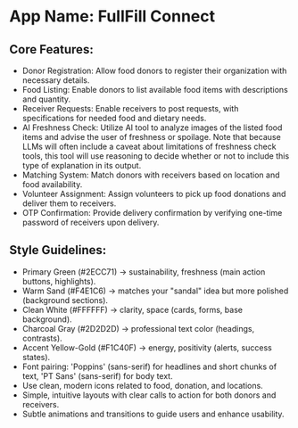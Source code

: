 # **App Name**: FullFill Connect

## Core Features:

- Donor Registration: Allow food donors to register their organization with necessary details.
- Food Listing: Enable donors to list available food items with descriptions and quantity.
- Receiver Requests: Enable receivers to post requests, with specifications for needed food and dietary needs.
- AI Freshness Check: Utilize AI tool to analyze images of the listed food items and advise the user of freshness or spoilage. Note that because LLMs will often include a caveat about limitations of freshness check tools, this tool will use reasoning to decide whether or not to include this type of explanation in its output.
- Matching System: Match donors with receivers based on location and food availability.
- Volunteer Assignment: Assign volunteers to pick up food donations and deliver them to receivers.
- OTP Confirmation: Provide delivery confirmation by verifying one-time password of receivers upon delivery.

## Style Guidelines:

- Primary Green (#2ECC71) → sustainability, freshness (main action buttons, highlights).
- Warm Sand (#F4E1C6) → matches your "sandal" idea but more polished (background sections).
- Clean White (#FFFFFF) → clarity, space (cards, forms, base background).
- Charcoal Gray (#2D2D2D) → professional text color (headings, contrasts).
- Accent Yellow-Gold (#F1C40F) → energy, positivity (alerts, success states).
- Font pairing: 'Poppins' (sans-serif) for headlines and short chunks of text, 'PT Sans' (sans-serif) for body text.
- Use clean, modern icons related to food, donation, and locations.
- Simple, intuitive layouts with clear calls to action for both donors and receivers.
- Subtle animations and transitions to guide users and enhance usability.